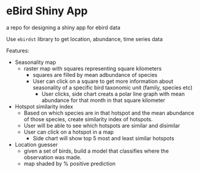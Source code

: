 # eBird Shiny App
a repo for designing a shiny app for ebird data

Use `ebirdst` library to get location, abundance, time series data

Features:
* Seasonality map
  * raster map with squares representing square kilometers
    * squares are filled by mean adbundance of species 
    * User can click on a square to get more information about seasonality of a specific bird taxonomic unit (family, species etc)
      * User clicks, side chart creats a polar line graph with mean abundance for that month in that square kilometer
* Hotspot similarity index
  * Based on which species are in that hotspot and the mean abundance of those species, create  similarity index of hotspots.
  * User will be able to see which hotspots are similar and disimilar
  * User can click on a hotspot in a map
    * Side chart will show top 5 most and least similar hotspots
* Location guesser
  * given a set of birds, build a model that classifies where the observation was made.
  * map shaded by % positive prediction
